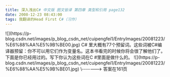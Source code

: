 ```yaml
---
title: 深入浅出C# 中文版 图文皆译 第四章 类型和引用 page132
date: 2008-12-23 08:43:00
tags: 我翻译的Head First C#（习作）
---
```

<?xml:namespace prefix = o ns = "urn:schemas-microsoft-com:office:office" />

![](https://p-blog.csdn.net/images/p_blog_csdn_net/cuipengfei1/EntryImages/20081223/%E6%88%AA%E5%9B%BE00.jpg)

C#  里大概有77个预留词。这些词被C#编译器预留：你不可以用它们作为变量名。这本书看完的时候你将会很了解他们了。下面是你已经用过的。写下你认为这些词在C
#里面是做什么的。

![](https://p-blog.csdn.net/images/p_blog_csdn_net/cuipengfei1/EntryImages/20081223/%E6%88%AA%E5%9B%BE01.jpg)

\-------> 答案在161页



